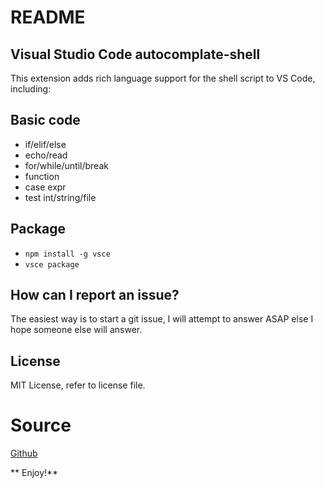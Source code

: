 # README

## Visual Studio Code autocomplate-shell
 
This extension adds rich language support for the shell script to VS Code, including:

## Basic code

- if/elif/else
- echo/read
- for/while/until/break
- function
- case expr
- test int/string/file

## Package

- `npm install -g vsce`
- `vsce package`

## How can I report an issue?

The easiest way is to start a git issue, I will attempt to answer ASAP else I hope someone else will answer.

## License

MIT License, refer to license file.

# Source

[Github](https://github.com/trumandu/autocomplate-shell)

** Enjoy!**
